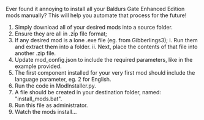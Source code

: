Ever found it annoying to install all your Baldurs Gate Enhanced Edition mods manually?
This will help you automate that process for the future!

1. Simply download all of your desired mods into a source folder.
2. Ensure they are all in .zip file format;
3. If any desired mod is a lone .exe file (eg. from Gibberlings3);
i. Run them and extract them into a folder.
ii. Next, place the contents of that file into another .zip file.
4. Update mod_config.json to include the required parameters, like in the example provided.
5. The first component installed for your very first mod should include the language parameter, eg. 2 for English. 
6. Run the code in ModInstaller.py.
7. A file should be created in your destination folder, named: "install_mods.bat".
8. Run this file as administrator.
9. Watch the mods install...
